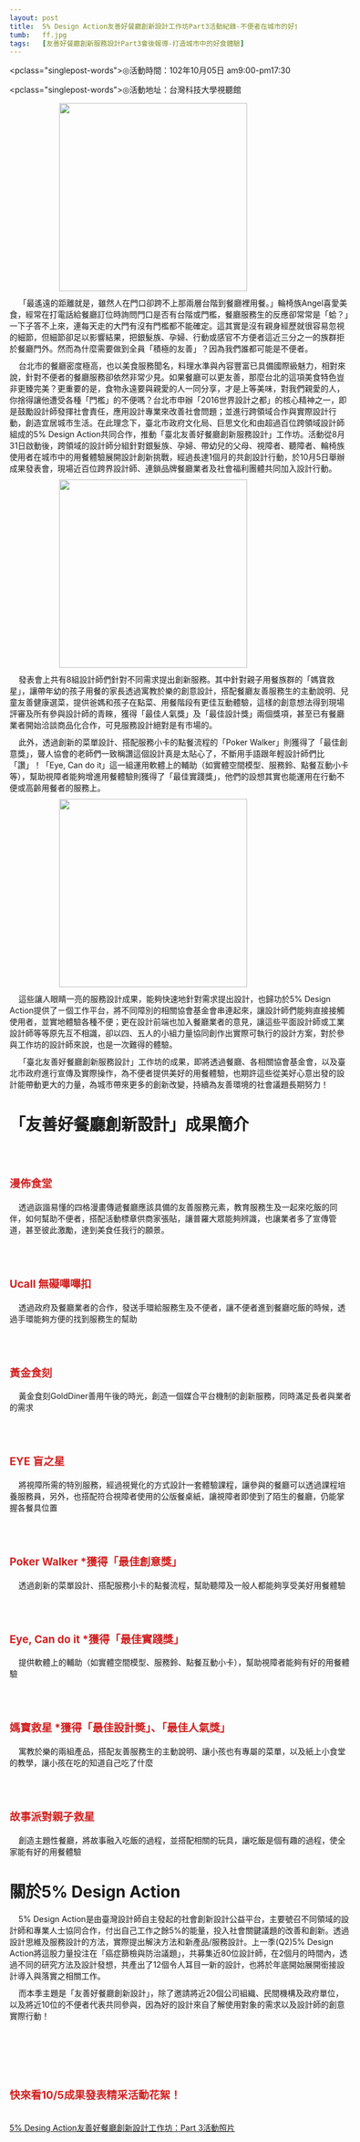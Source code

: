 ```yaml
---
layout: post
title:  5% Design Action友善好餐廳創新設計工作坊Part3活動紀錄-不便者在城市的好食體驗
tumb:   ff.jpg
tags:   [友善好餐廳創新服務設計Part3會後報導-打造城市中的好食體驗]
---
```

 
<style>
.singlepost-image {
	text-align: center;
}
.singlepost-image-img {
	max-width: 500px !important;
	height: 330px;
}
.singlepost-image-message {
	font-size: 10px;
}
.singlepost-titred {
	color: #d12020; 
	font-size: 14pt;
	font-weight: bold;
	margin-top: 70px;
}
.singlepost-words {
	width: 600px;
	margin: 10px auto;
}
/*.pageLargePic{
	width: 960px!important;
	height: auto;
}
.singlepost-h1{
	
}
*/
</style>


<pclass="singlepost-words">◎活動時間：102年10月05日  am9:00-pm17:30</p>
<pclass="singlepost-words">◎活動地址：台灣科技大學視聽館</p>

<div class="singlepost-image">
	<img class="singlepost-image-img pageLargePic" src="{{ site.url }}/images/f1.jpg" />
</div>
<p class="singlepost-words">
&nbsp;&nbsp;&nbsp;&nbsp;「最遙遠的距離就是，雖然人在門口卻跨不上那兩層台階到餐廳裡用餐。」輪椅族Angel喜愛美食，經常在打電話給餐廳訂位時詢問門口是否有台階或門檻，餐廳服務生的反應卻常常是「蛤？」一下子答不上來，連每天走的大門有沒有門檻都不能確定。這其實是沒有親身經歷就很容易忽視的細節，但細節卻足以影響結果，把銀髮族、孕婦、行動或感官不方便者這近三分之一的族群拒於餐廳門外。然而為什麼需要做到全員「積極的友善」？因為我們誰都可能是不便者。
</p>

<p class="singlepost-words">
&nbsp;&nbsp;&nbsp;&nbsp;台北市的餐廳密度極高，也以美食服務聞名，料理水準與內容豐富已具備國際級魅力，相對來說，針對不便者的餐廳服務卻依然非常少見。如果餐廳可以更友善，那麼台北的這項美食特色豈非更臻完美？更重要的是，食物永遠要與親愛的人一同分享，才是上等美味，對我們親愛的人，你捨得讓他遭受各種「門檻」的不便嗎？台北市申辦「2016世界設計之都」的核心精神之一，即是鼓勵設計師發揮社會責任，應用設計專業來改善社會問題；並進行跨領域合作與實際設計行動，創造宜居城市生活。在此理念下，臺北市政府文化局、巨思文化和由超過百位跨領域設計師組成的5% Design Action共同合作，推動「臺北友善好餐廳創新服務設計」工作坊。活動從8月31日啟動後，跨領域的設計師分組針對銀髮族、孕婦、帶幼兒的父母、視障者、聽障者、輪椅族使用者在城市中的用餐體驗展開設計創新挑戰，經過長達1個月的共創設計行動，於10月5日舉辦成果發表會，現場近百位跨界設計師、連鎖品牌餐廳業者及社會福利團體共同加入設計行動。
</p>

<div class="singlepost-image">
	<img class="singlepost-image-img" src="{{ site.url }}/images/f2.jpg" />
</div>

<p class="singlepost-words">
&nbsp;&nbsp;&nbsp;&nbsp;發表會上共有8組設計師們針對不同需求提出創新服務。其中針對親子用餐族群的「媽寶救星」，讓帶年幼的孩子用餐的家長透過寓教於樂的創意設計，搭配餐廳友善服務生的主動說明、兒童友善健康選菜，提供爸媽和孩子在點菜、用餐階段有更佳互動體驗，這樣的創意想法得到現場評審及所有參與設計師的青睞，獲得「最佳人氣獎」及「最佳設計獎」兩個獎項，甚至已有餐廳業者開始洽談商品化合作，可見服務設計絕對是有市場的。
</p>

<p class="singlepost-words">
&nbsp;&nbsp;&nbsp;&nbsp;此外，透過創新的菜單設計、搭配服務小卡的點餐流程的「Poker Walker」則獲得了「最佳創意獎」，聾人協會的老師們一致稱讚這個設計真是太貼心了，不斷用手語跟年輕設計師們比「讚」！「Eye, Can do it」這一組運用軟體上的輔助（如實體空間模型、服務鈴、點餐互動小卡等），幫助視障者能夠增進用餐體驗則獲得了「最佳實踐獎」，他們的設想其實也能運用在行動不便或高齡用餐者的服務上。
</p>
<div class="singlepost-image">
	<img class="singlepost-image-img" src="{{ site.url }}/images/f3.jpg" />
</div>
<p class="singlepost-words">
&nbsp;&nbsp;&nbsp;&nbsp;這些讓人眼睛一亮的服務設計成果，能夠快速地針對需求提出設計，也歸功於5% Design Action提供了ㄧ個工作平台，將不同障別的相關協會基金會串連起來，讓設計師們能夠直接接觸使用者，並實地體驗各種不便；更在設計前端也加入餐廳業者的意見，讓這些平面設計師或工業設計師等等原先互不相識，卻以四、五人的小組力量協同創作出實際可執行的設計方案，對於參與工作坊的設計師來說，也是一次難得的體驗。
</p>
<p class="singlepost-words">
&nbsp;&nbsp;&nbsp;&nbsp;「臺北友善好餐廳創新服務設計」工作坊的成果，即將透過餐廳、各相關協會基金會，以及臺北市政府進行宣傳及實際操作，為不便者提供美好的用餐體驗，也期許這些從美好心意出發的設計能帶動更大的力量，為城市帶來更多的創新改變，持續為友善環境的社會議題長期努力！
</p>
<h1 class="singlepost-h1">「友善好餐廳創新設計」成果簡介</h1>
<!--待加圖片-->
<p class="singlepost-titred">漫佈食堂</p>
<!--<div class="singlepost-image">
	<img class="singlepost-image-img" src="{{ site.url }}/images/e2.jpg" />
</div>-->
<p class="singlepost-words">
&nbsp;&nbsp;&nbsp;&nbsp;透過詼諧易懂的四格漫畫傳遞餐廳應該具備的友善服務元素，教育服務生及一起來吃飯的同伴，如何幫助不便者，搭配活動標章供商家張貼，讓普羅大眾能夠辨識，也讓業者多了宣傳管道，甚至彼此激勵，達到美食任我行的願景。
</p>
<p class="singlepost-titred">Ucall 無礙嗶嗶扣</p>
<p class="singlepost-words">
&nbsp;&nbsp;&nbsp;&nbsp;透過政府及餐廳業者的合作，發送手環給服務生及不便者，讓不便者進到餐廳吃飯的時候，透過手環能夠方便的找到服務生的幫助
</p>
<p class="singlepost-titred">黃金食刻</p>
<p class="singlepost-words">
&nbsp;&nbsp;&nbsp;&nbsp;黃金食刻GoldDiner善用午後的時光，創造一個媒合平台機制的創新服務，同時滿足長者與業者的需求
</p>
<p class="singlepost-titred">EYE 盲之星</p>
<p class="singlepost-words">
&nbsp;&nbsp;&nbsp;&nbsp;將視障所需的特別服務，經過視覺化的方式設計一套體驗課程，讓參與的餐廳可以透過課程培養服務員，另外，也搭配符合視障者使用的公版餐桌紙，讓視障者即使到了陌生的餐廳，仍能掌握各餐具位置
</p>
<p class="singlepost-titred">Poker Walker <span class="single-titred-underline">*獲得「最佳創意獎」</span></p>
<p class="singlepost-words">
&nbsp;&nbsp;&nbsp;&nbsp;透過創新的菜單設計、搭配服務小卡的點餐流程，幫助聽障及一般人都能夠享受美好用餐體驗
</p>
<p class="singlepost-titred">Eye, Can do it  <span class="single-titred-underline">*獲得「最佳實踐獎」</span></p>
<p class="singlepost-words">
&nbsp;&nbsp;&nbsp;&nbsp;提供軟體上的輔助（如實體空間模型、服務鈴、點餐互動小卡），幫助視障者能夠有好的用餐體驗
</p>
<p class="singlepost-titred">媽寶救星  <span class="single-titred-underline">*獲得「最佳設計奬」、「最佳人氣獎」</span></p>
<p class="singlepost-words">
&nbsp;&nbsp;&nbsp;&nbsp;寓教於樂的兩組產品，搭配友善服務生的主動說明、讓小孩也有專屬的菜單，以及紙上小食堂的教學，讓小孩在吃的知道自己吃了什麼
</p>
<p class="singlepost-titred">故事派對親子救星</p>
<p class="singlepost-words">
&nbsp;&nbsp;&nbsp;&nbsp;創造主題性餐廳，將故事融入吃飯的過程，並搭配相關的玩具，讓吃飯是個有趣的過程，使全家能有好的用餐體驗
</p>


<h1 class="singlepost-h1">關於5% Design Action</h1>
<p class="singlepost-words">
&nbsp;&nbsp;&nbsp;&nbsp;5% Design Action是由臺灣設計師自主發起的社會創新設計公益平台，主要號召不同領域的設計師和專業人士協同合作，付出自己工作之餘5%的能量，投入社會關鍵議題的改善和創新。透過設計思維及服務設計的方法，實際提出解決方法和新產品/服務設計。上一季(Q2)5% Design Action將這股力量投注在「癌症篩檢與防治議題」，共募集近80位設計師，在2個月的時間內，透過不同的研究方法及設計發想，共產出了12個令人耳目一新的設計，也將於年底開始展開銜接設計導入與落實之相關工作。
</p>
<p class="singlepost-words">
&nbsp;&nbsp;&nbsp;&nbsp;而本季主題是「友善好餐廳創新設計」，除了邀請將近20個公司組織、民間機構及政府單位，以及將近10位的不便者代表共同參與，因為好的設計來自了解使用對象的需求以及設計師的創意實際行動！
</p>
<br />
<br />
<p class="singlepost-titred">快來看10/5成果發表精采活動花絮！</p><br />
<a href="https://www.facebook.com/media/set/?set=a.521140604627852.1073741841.245232032218712&type=3&uploaded=3) ">5% Desing Action友善好餐廳創新設計工作坊：Part 3活動照片</a>

